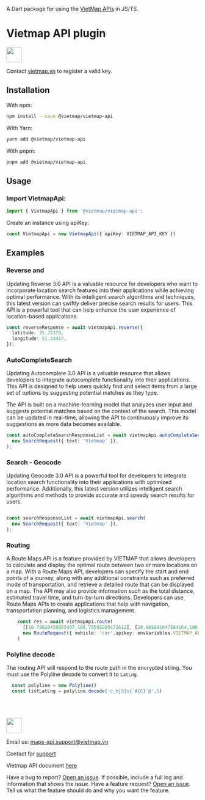 
A Dart package for using the [VietMap APIs](https://maps.vietmap.vn/docs/map-api/overview/) in JS/TS.

# Vietmap API plugin

[<img src="https://bizweb.dktcdn.net/100/415/690/themes/804206/assets/logo.png?1689561872933" height="40"/> </p>](https://vietmap.vn/maps-api)

Contact [vietmap.vn](https://bit.ly/vietmap-api) to register a valid key.

## Installation

With npm:

```bash
npm install --save @vietmap/vietmap-api
```

With Yarn:

```bash
yarn add @vietmap/vietmap-api
```

With pnpm:

```bash
pnpm add @vietmap/vietmap-api
```

## Usage

### Import VietmapApi:

```typescript
import { VietmapApi } from '@vietmap/vietmap-api';
```

Create an instance using apiKey:

```typescript
const VietmapApi = new VietmapApi({ apiKey: VIETMAP_API_KEY })
```

## Examples

### Reverse and 
Updating Reverse 3.0 API is a valuable resource for developers who want to incorporate location search features into their applications while achieving optimal performance. With its intelligent search algorithms and techniques, this latest version can swiftly deliver precise search results for users. This API is a powerful tool that can help enhance the user experience of location-based applications.

```typescript
const reverseResponse = await vietmapApi.reverse({
  latitude: 35.72379,
  longitude: 51.33417,
});
```

### AutoCompleteSearch
Updating Autocomplete 3.0 API is a valuable resource that allows developers to integrate autocomplete functionality into their applications. This API is designed to help users quickly find and select items from a large set of options by suggesting potential matches as they type.

The API is built on a machine-learning model that analyzes user input and suggests potential matches based on the context of the search. This model can be updated in real-time, allowing the API to continuously improve its suggestions as more data becomes available.


```typescript
const autoCompleteSearchResponseList = await vietmapApi.autoCompleteSearch(
  new SearchRequest({ text: 'Vietmap' }),
);
```

### Search - Geocode
Updating Geocode 3.0 API is a powerful tool for developers to integrate location search functionality into their applications with optimized performance. Additionally, this latest version utilizes intelligent search algorithms and methods to provide accurate and speedy search results for users.
```typescript

const searchResponseList = await vietmapApi.search(
  new SearchRequest({ text: 'Vietmap' }),
);
```
### Routing
A Route Maps API is a feature provided by VIETMAP that allows developers to calculate and display the optimal route between two or more locations on a map. With a Route Maps API, developers can specify the start and end points of a journey, along with any additional constraints such as preferred mode of transportation, and retrieve a detailed route that can be displayed on a map. The API may also provide information such as the total distance, estimated travel time, and turn-by-turn directions. Developers can use Route Maps APIs to create applications that help with navigation, transportation planning, and logistics management.

```typescript
    const res = await vietmapApi.route(
      [[10.79628438955497,106.70592293472612], [10.801891047584164,106.70660958023404]],
      new RouteRequest({ vehicle: 'car',apikey: envVariables.VIETMAP_API_KEY,points_encoded: true, optimize:true}),
    ) 
```

### Polyline decode
The routing API will respond to the route path in the encrypted string. 
You must use the Polyline decode to convert it to `LatLng`. 
```typescript
  const polyline = new Polyline()
  const listLatLng = polyline.decode('c_hjS}s{`A{C}`@',5)
```

</br>
</br>

[<img src="https://bizweb.dktcdn.net/100/415/690/themes/804206/assets/logo.png?1689561872933" height="40"/> </p>](https://vietmap.vn/maps-api)
Email us: [maps-api.support@vietmap.vn](mailto:maps-api.support@vietmap.vn)



Contact for [support](https://vietmap.vn/lien-he)

Vietmap API document [here](https://maps.vietmap.vn/docs/map-api/overview/)

Have a bug to report? [Open an issue](https://github.com/vietmap-company/vietmap_api_react_native/issues). If possible, include a full log and information that shows the issue.
Have a feature request? [Open an issue](https://github.com/vietmap-company/vietmap_api_react_native/issues). Tell us what the feature should do and why you want the feature.